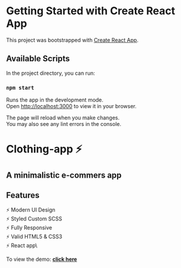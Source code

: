 # Getting Started with Create React App

This project was bootstrapped with [Create React App](https://github.com/facebook/create-react-app).

## Available Scripts

In the project directory, you can run:

### `npm start`

Runs the app in the development mode.\
Open [http://localhost:3000](http://localhost:3000) to view it in your browser.

The page will reload when you make changes.\
You may also see any lint errors in the console.

# Clothing-app ⚡️

## A minimalistic e-commers app


## Features

⚡️ Modern UI Design\
⚡️ Styled Custom SCSS\
⚡️ Fully Responsive\
⚡️ Valid HTML5 & CSS3\
⚡️ React app\

To view the demo: **[click here](https://main--joyful-twilight-740edd.netlify.app/)**
